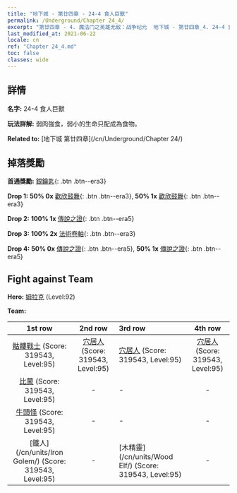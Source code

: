 ```yaml
---
title: "地下城 - 第廿四章 - 24-4 食人巨獸"
permalink: /Underground/Chapter 24_4/
excerpt: "第廿四章 - 4. 魔法门之英雄无敌：战争纪元  地下城 - 第廿四章_4. 24-4 食人巨獸"
last_modified_at: 2021-06-22
locale: cn
ref: "Chapter 24_4.md"
toc: false
classes: wide
---
```


## 詳情

 **名字:** 24-4 食人巨獸

 **玩法詳解:**       弱肉強食，弱小的生命只配成為食物。

 **Related to:** [地下城 第廿四章](/cn/Underground/Chapter 24/)

## 掉落獎勵

 **首通獎勵:** [銀鑰匙](/cn/Items/con_693/){: .btn .btn--era3}

 **Drop 1:** **50% 0x** [歡欣鼓舞](/cn/Items/her_424/){: .btn .btn--era3}, **50% 1x** [歡欣鼓舞](/cn/Items/her_424/){: .btn .btn--era3}

 **Drop 2:** **100% 1x** [傳說之證](/cn/Items/mat_88/){: .btn .btn--era5}

 **Drop 3:** **100% 2x** [法術卷軸](/cn/Items/con_694/){: .btn .btn--era3}

 **Drop 4:** **50% 0x** [傳說之證](/cn/Items/mat_81/){: .btn .btn--era5}, **50% 1x** [傳說之證](/cn/Items/mat_81/){: .btn .btn--era5}


## Fight against Team
 **Hero:** [姆拉克](/cn/heroes/Mullich/) (Level:92)

 **Team:**


  | 1st row | 2nd row | 3rd row | 4th row |
  |:----:|:----:|:----|:----:|
  | [骷髏戰士](/cn/units/Skeleton/) (Score: 319543, Level:95)  | [穴居人](/cn/units/Troglodyte/) (Score: 319543, Level:95)  | [穴居人](/cn/units/Troglodyte/) (Score: 319543, Level:95)  | [穴居人](/cn/units/Troglodyte/) (Score: 319543, Level:95)  |
  | [比蒙](/cn/units/Behemoth/) (Score: 319543, Level:95)  | - | - | - |
  | [牛頭怪](/cn/units/Minotaur/) (Score: 319543, Level:95)  | - | - | - |
  | [鐵人](/cn/units/Iron Golem/) (Score: 319543, Level:95)  | - | [木精靈](/cn/units/Wood Elf/) (Score: 319543, Level:95)  | - |


